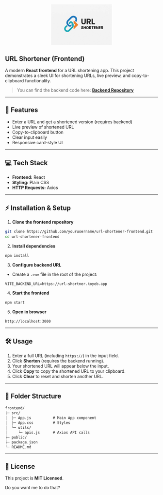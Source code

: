 <p align="center">
  <img src="logo.webp" alt="app  Logo" width="200" >
</p>

## URL Shortener (Frontend)

A modern **React frontend** for a URL shortening app.
This project demonstrates a sleek UI for shortening URLs, live preview, and copy-to-clipboard functionality.

> You can find the backend code here:
> **[Backend Repository](https://github.com/jztchl/url_shortner_backend)**

---

## 🚀 Features

* Enter a URL and get a shortened version (requires backend)
* Live preview of shortened URL
* Copy-to-clipboard button
* Clear input easily
* Responsive card-style UI

---

## 💻 Tech Stack

* **Frontend:** React
* **Styling:** Plain CSS
* **HTTP Requests:** Axios

---

## ⚡ Installation & Setup

1. **Clone the frontend repository**

```bash
git clone https://github.com/yourusername/url-shortener-frontend.git
cd url-shortener-frontend
```

2. **Install dependencies**

```bash
npm install
```

3. **Configure backend URL**

* Create a `.env` file in the root of the project:

```env
VITE_BACKEND_URL=https://url-shortner.koyeb.app
```

4. **Start the frontend**

```bash
npm start
```

5. **Open in browser**

```
http://localhost:3000
```

---

## 🛠 Usage

1. Enter a full URL (including `https://`) in the input field.
2. Click **Shorten** (requires the backend running).
3. Your shortened URL will appear below the input.
4. Click **Copy** to copy the shortened URL to your clipboard.
5. Click **Clear** to reset and shorten another URL.

---

## 🔧 Folder Structure

```
frontend/
├─ src/
│  ├─ App.js          # Main App component
│  ├─ App.css         # Styles
│  └─ utils/
│     └─ apis.js      # Axios API calls
├─ public/
├─ package.json
└─ README.md
```

---

## 📜 License

This project is **MIT Licensed**.



Do you want me to do that?


